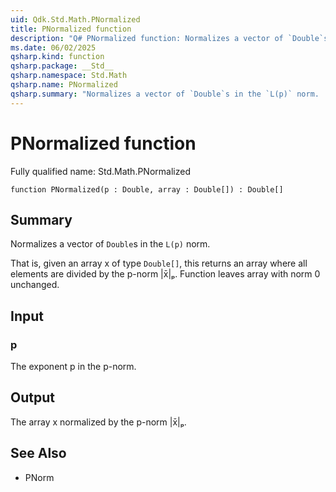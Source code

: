 ```yaml
---
uid: Qdk.Std.Math.PNormalized
title: PNormalized function
description: "Q# PNormalized function: Normalizes a vector of `Double`s in the `L(p)` norm.  That is, given an array x of type `Double[]`, this returns an array where all elements are divided by the p-norm |x̄|ₚ. Function leaves array with norm 0 unchanged."
ms.date: 06/02/2025
qsharp.kind: function
qsharp.package: __Std__
qsharp.namespace: Std.Math
qsharp.name: PNormalized
qsharp.summary: "Normalizes a vector of `Double`s in the `L(p)` norm.  That is, given an array x of type `Double[]`, this returns an array where all elements are divided by the p-norm |x̄|ₚ. Function leaves array with norm 0 unchanged."
---
```


# PNormalized function

Fully qualified name: Std.Math.PNormalized

```qsharp
function PNormalized(p : Double, array : Double[]) : Double[]
```

## Summary
Normalizes a vector of `Double`s in the `L(p)` norm.

That is, given an array x of type `Double[]`, this returns an array where
all elements are divided by the p-norm |x̄|ₚ.
Function leaves array with norm 0 unchanged.

## Input
### p
The exponent p in the p-norm.

## Output
The array x normalized by the p-norm |x̄|ₚ.

## See Also
- PNorm
